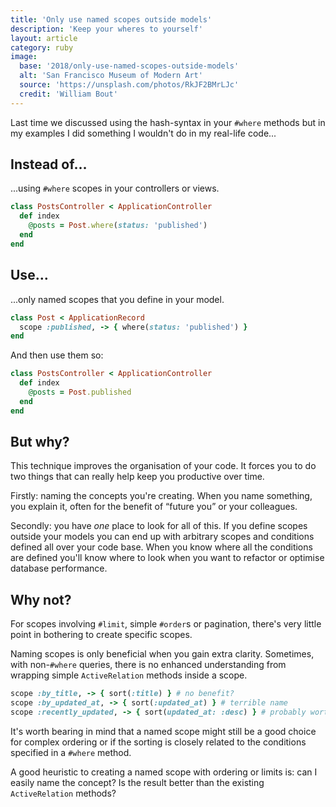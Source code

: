 ```yaml
---
title: 'Only use named scopes outside models'
description: 'Keep your wheres to yourself'
layout: article
category: ruby
image:
  base: '2018/only-use-named-scopes-outside-models'
  alt: 'San Francisco Museum of Modern Art'
  source: 'https://unsplash.com/photos/RkJF2BMrLJc'
  credit: 'William Bout'
---
```


Last time we discussed using the hash-syntax in your `#where` methods but in my examples I did something I wouldn't do in my real-life code...

## Instead of…

...using `#where` scopes in your controllers or views.

```ruby
class PostsController < ApplicationController
  def index
    @posts = Post.where(status: 'published')
  end
end
```


## Use…

...only named scopes that you define in your model.

```ruby
class Post < ApplicationRecord
  scope :published, -> { where(status: 'published') }
end
```

And then use them so:

```ruby
class PostsController < ApplicationController
  def index
    @posts = Post.published
  end
end
```


## But why?

This technique improves the organisation of your code. It forces you to do two things that can really help keep you productive over time.

Firstly: naming the concepts you're creating. When you name something, you explain it, often for the benefit of “future you” or your colleagues.

Secondly: you have _one_ place to look for all of this. If you define scopes outside your models you can end up with arbitrary scopes and conditions defined all over your code base. When you know where all the conditions are defined you'll know where to look when you want to refactor or optimise database performance.


## Why not?

For scopes involving `#limit`, simple `#order`s or pagination, there's very little point in bothering to create specific scopes.

Naming scopes is only beneficial when you gain extra clarity. Sometimes, with non-`#where` queries, there is no enhanced understanding from wrapping simple `ActiveRelation` methods inside a scope.

```ruby
scope :by_title, -> { sort(:title) } # no benefit?
scope :by_updated_at, -> { sort(:updated_at) } # terrible name
scope :recently_updated, -> { sort(updated_at: :desc) } # probably worth doing
```

It's worth bearing in mind that a named scope might still be a good choice for complex ordering or if the sorting is closely related to the conditions specified in a `#where` method.

A good heuristic to creating a named scope with ordering or limits is: can I easily name the concept? Is the result better than the existing `ActiveRelation` methods?
